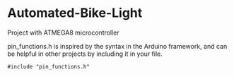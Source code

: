 # Automated-Bike-Light
Project with ATMEGA8 microcontroller

pin_functions.h is inspired by the syntax in the Arduino framework, and can be helpful in other projects by including it in your file.

```#include "pin_functions.h"```
